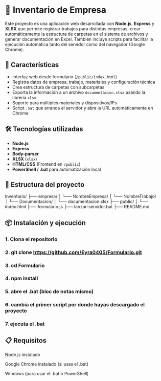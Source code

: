 # 🏢 Inventario de Empresa
Este proyecto es una aplicación web desarrollada con **Node.js**, **Express** y **XLSX** que permite registrar trabajos para distintas empresas, crear automáticamente la estructura de carpetas en el sistema de archivos y generar documentación en Excel. También incluye scripts para facilitar la ejecución automática tanto del servidor como del navegador (Google Chrome).

## 🚀 Características
- Interfaz web desde formulario (`/public/index.html`)
- Registra datos de empresa, trabajo, materiales y configuración técnica
- Crea estructura de carpetas con subcarpetas
- Exporta la información a un archivo `documentacion.xlsx` usando la librería `xlsx`
- Soporte para múltiples materiales y dispositivos/IPs
- Script `.bat` que arranca el servidor y abre la URL automáticamente en Chrome

## 🛠️ Tecnologías utilizadas
- **Node.js**
- **Express**
- **Body-parser**
- **XLSX** (`xlsx`)
- **HTML/CSS** (Frontend en `/public`)
- **PowerShell / .bat** para automatización local

## 📂 Estructura del proyecto
Inventario/
├── empresa/
│ └── NombreEmpresa/
│ └── NombreTrabajo/
│ └── Documentacion/
│ └── documentacion.xlsx
├── public/
│ └── index.html
├── formulario.js
├── lanzar-servidor.bat
├── README.md

## 📦 Instalación y ejecución
### 1. Clona el repositorio
### 2. git clone https://github.com/Eyra0405/Formulario.git
### 3. cd Formulario
### 4. npm install
### 5. abre el .bat (bloc de notas mismo)
### 6. cambia el primer script por donde hayas descargado el proyecto
### 7. ejecuta el .bat


## 📋 Requisitos
Node.js instalado

Google Chrome instalado (si usas el .bat)

Windows (para usar el .bat o PowerShell)
